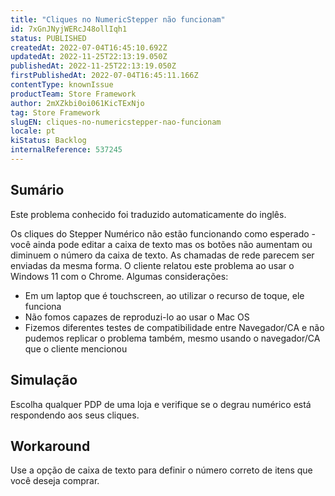```yaml
---
title: "Cliques no NumericStepper não funcionam"
id: 7xGnJNyjWERcJ48ollIqh1
status: PUBLISHED
createdAt: 2022-07-04T16:45:10.692Z
updatedAt: 2022-11-25T22:13:19.050Z
publishedAt: 2022-11-25T22:13:19.050Z
firstPublishedAt: 2022-07-04T16:45:11.166Z
contentType: knownIssue
productTeam: Store Framework
author: 2mXZkbi0oi061KicTExNjo
tag: Store Framework
slugEN: cliques-no-numericstepper-nao-funcionam
locale: pt
kiStatus: Backlog
internalReference: 537245
---
```


## Sumário

<div class="alert alert-info">
  <p>Este problema conhecido foi traduzido automaticamente do inglês.</p>
</div>


Os cliques do Stepper Numérico não estão funcionando como esperado - você ainda pode editar a caixa de texto mas os botões não aumentam ou diminuem o número da caixa de texto. As chamadas de rede parecem ser enviadas da mesma forma. O cliente relatou este problema ao usar o Windows 11 com o Chrome. Algumas considerações:


- Em um laptop que é touchscreen, ao utilizar o recurso de toque, ele funciona
- Não fomos capazes de reproduzi-lo ao usar o Mac OS
- Fizemos diferentes testes de compatibilidade entre Navegador/CA e não pudemos replicar o problema também, mesmo usando o navegador/CA que o cliente mencionou



## Simulação


Escolha qualquer PDP de uma loja e verifique se o degrau numérico está respondendo aos seus cliques.



## Workaround


Use a opção de caixa de texto para definir o número correto de itens que você deseja comprar.

